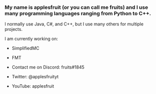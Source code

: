 ### My name is applesfruit (or you can call me fruits) and I use many programming languages ranging from Python to C++.

I normally use Java, C#, and C++, but I use many others for multiple projects.

I am currently working on:
- SimplifiedMC
- FMT

- Contact me on Discord: fruits#1845
- Twitter: @applesfruityt
- YouTube: applesfruit

